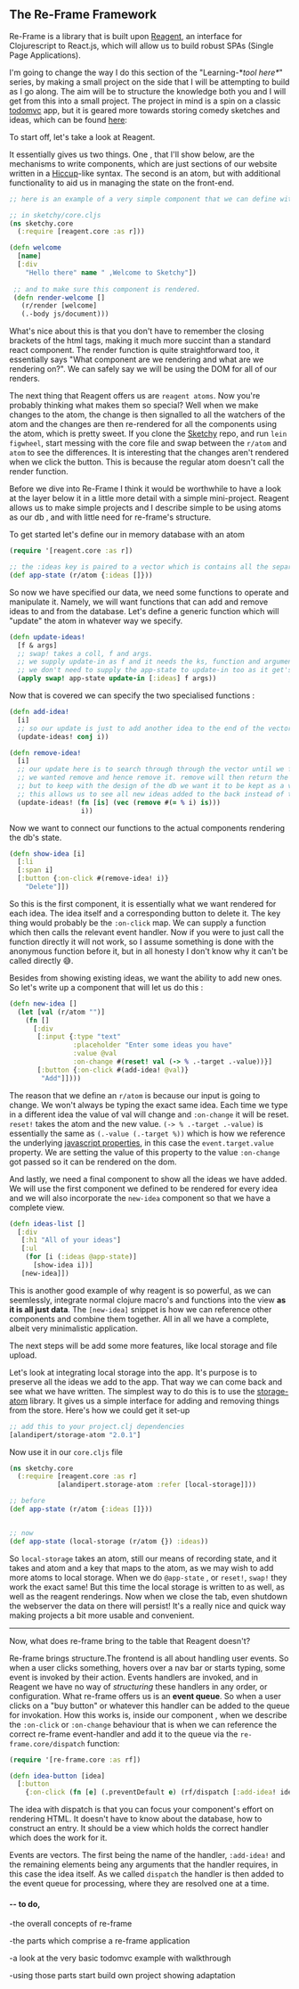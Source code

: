 ## The Re-Frame Framework 

Re-Frame is a library that is built upon [Reagent](https://github.com/reagent-project/reagent), an interface for
Clojurescript to React.js, which will allow us to build robust SPAs (Single Page Applications).

I'm going to change the way I do this section of the "Learning-\**tool here\**" series, by making a small project on the side that I will be attempting to build as I go along. The aim will be to structure the knowledge both you and I will get from this into a small project. The project in mind is a spin on a classic [todomvc](http://todomvc.com/) app, but it is geared more towards storing comedy sketches and ideas, which can be found [here](https://github.com/Alex-Bakic/Sketchy):

To start off, let's take a look at Reagent. 

It essentially gives us two things. One , that I'll show below, are the mechanisms to write components, which are just sections of our website written in a [Hiccup](https://github.com/weavejester/hiccup)-like syntax. The second is an atom, but with additional functionality to aid us in managing the state on the front-end.

  ```Clojure
  ;; here is an example of a very simple component that we can define with reagent (& subsquently re-frame).
  
  ;; in sketchy/core.cljs
  (ns sketchy.core
    (:require [reagent.core :as r]))
  
  (defn welcome
    [name]
    [:div
      "Hello there" name " ,Welcome to Sketchy"])
      
   ;; and to make sure this component is rendered.
   (defn render-welcome []
     (r/render [welcome]
     (.-body js/document)))
  ```

What's nice about this is that you don't have to remember the closing brackets of the html tags, making it much more succint than a standard react component. The render function is quite straightforward too, it essentially says "What component are we rendering and what are we rendering on?". We can safely say we will be using the DOM for all of our renders.

The next thing that Reagent offers us are `reagent atoms`. Now you're probably thinking what makes them so special? Well when we make changes to the atom, the change is then signalled to all the watchers of the atom and the changes are then re-rendered for all the components using the atom, which is pretty sweet. If you clone the [Sketchy](https://github.com/Alex-Bakic/Sketchy) repo, and run `lein figwheel`, start messing with the core file and swap between the `r/atom` and `atom` to see the differences. It is interesting that the changes aren't rendered when we click the button. This is because the regular atom doesn't call the render function.

Before we dive into Re-Frame I think it would be worthwhile to have a look at the layer below it in a little more detail with a simple mini-project. Reagent allows us to make simple projects and I describe simple to be using atoms as our db , and with little need for re-frame's structure. 

To get started let's define our in memory database with an atom

  ```Clojure
  (require '[reagent.core :as r])
  
  ;; the :ideas key is paired to a vector which is contains all the separate strings (sketch ideas)
  (def app-state (r/atom {:ideas []}))
  ```

So now we have specified our data, we need some functions to operate and manipulate it. Namely, we will want functions that can add and remove ideas to and from the database. Let's define a generic function which will "update" the atom in whatever way we specify. 

  ```Clojure
  (defn update-ideas! 
    [f & args]
    ;; swap! takes a coll, f and args. 
    ;; we supply update-in as f and it needs the ks, function and arguments to manipulate our atom.
    ;; we don't need to supply the app-state to update-in too as it get's called by swap with the app-state.
    (apply swap! app-state update-in [:ideas] f args))
  ```
 Now that is covered we can specify the two specialised functions :
 
  ```Clojure
  (defn add-idea! 
    [i]
    ;; so our update is just to add another idea to the end of the vector.
    (update-ideas! conj i))

  (defn remove-idea! 
    [i]  
    ;; our update here is to search through through the vector until we find the item 
    ;; we wanted remove and hence remove it. remove will then return the result as a seq, 
    ;; but to keep with the design of the db we want it to be kept as a vector.
    ;; this allows us to see all new ideas added to the back instead of the front.
    (update-ideas! (fn [is] (vec (remove #(= % i) is)))
                    i))

  ```
 Now we want to connect our functions to the actual components rendering the db's state. 
 
  ```Clojure
  (defn show-idea [i]
    [:li
    [:span i]
    [:button {:on-click #(remove-idea! i)} 
      "Delete"]])
  ```
 
So this is the first component, it is essentially what we want rendered for each idea. The idea itself and a corresponding button to delete it. The key thing would probably be the  `:on-click` map. We can supply a function which then calls the relevant event handler. Now if you were to just call the function directly it will not work, so I assume something is done with the anonymous function before it, but in all honesty I don't know why it can't be called directly :sweat_smile:.
 
Besides from showing existing ideas, we want the ability to add new ones. So let's write up a component that will let us do this :

  ```Clojure
  (defn new-idea []
    (let [val (r/atom "")]
      (fn []
        [:div
         [:input {:type "text"
                  :placeholder "Enter some ideas you have"
                  :value @val
                  :on-change #(reset! val (-> % .-target .-value))}]
         [:button {:on-click #(add-idea! @val)}
          "Add"]])))

  ```
The reason that we define an `r/atom` is because our input is going to change. We won't always be typing the exact same idea. Each time we type in a different idea the value of val will change and `:on-change` it will be reset. `reset!` takes the atom and the new value. `(-> % .-target .-value)` is essentially the same as `(.-value (.-target %))` which is how we reference the underlying [javascript properties](https://www.w3schools.com/js/js_object_properties.asp), in this case the `event.target.value` property. We are setting the value of this property to the value `:on-change` got passed so it can be rendered on the dom. 

And lastly, we need a final component to show all the ideas we have added. We will use the first component we defined to be rendered for every idea and we will also incorporate the `new-idea` component so that we have a complete view.

  ```Clojure
  (defn ideas-list []
    [:div
     [:h1 "All of your ideas"]
     [:ul
      (for [i (:ideas @app-state)]
        [show-idea i])]
     [new-idea]])
  ```
This is another good example of why reagent is so powerful, as we can seemlessly, integrate normal clojure macro's and functions into the view **as it is all just data**. The `[new-idea]` snippet is how we can reference other components and combine them together. All in all we have a complete, albeit very minimalistic application. 

The next steps will be add some more features, like local storage and file upload.

Let's look at integrating local storage into the app. It's purpose is to preserve all the ideas we add to the app. That way we can come back and see what we have written. The simplest way to do this is to use the [storage-atom](https://github.com/alandipert/storage-atom) library. It gives us a simple interface for adding and removing things from the store. Here's how we could get it set-up

  ```Clojure
  ;; add this to your project.clj dependencies
  [alandipert/storage-atom "2.0.1"]
  ```
Now use it in our `core.cljs` file

  ```Clojure
  (ns sketchy.core
    (:require [reagent.core :as r]
              [alandipert.storage-atom :refer [local-storage]]))
  
  ;; before
  (def app-state (r/atom {:ideas []}))

  
  ;; now
  (def app-state (local-storage (r/atom {}) :ideas))
  ```

So `local-storage` takes an atom, still our means of recording state, and it takes and atom and a key that maps to the atom, as we may wish to add more atoms to local storage. When we do `@app-state` , or `reset!`, `swap!` they work the exact same! But this time the local storage is written to as well, as well as the reagent renderings. Now when we close the tab, even shutdown the webserver the data on there will persist! It's a really nice and quick way making projects a bit more usable and convenient.

-------------------------------------------------------------------------------------

Now, what does re-frame bring to the table that Reagent doesn't?

Re-frame brings structure.The frontend is all about handling user events. So when a user clicks something, hovers over a nav bar or starts typing, some event is invoked by their action. Events handlers are invoked, and in Reagent we have no way of *structuring* these handlers in any order, or configuration. What re-frame offers us is an **event queue**. So when a user clicks on a "buy button" or whatever this handler can be added to the queue for invokation. How this works is, inside our component , when we describe the `:on-click` or `:on-change` behaviour that is when we can reference the correct re-frame event-handler and add it to the queue via the `re-frame.core/dispatch` function:

  ```Clojure
  (require '[re-frame.core :as rf])
  
  (defn idea-button [idea]
    [:button
      {:on-click (fn [e] (.preventDefault e) (rf/dispatch [:add-idea! idea]))} "Add idea"])
  ```
The idea with dispatch is that you can focus your component's effort on rendering HTML. It doesn't have to know about the database, how to construct an entry. It should be a view which holds the correct handler which does the work for it.

Events are vectors. The first being the name of the handler, `:add-idea!` and the remaining elements being any arguments that the handler requires, in this case the idea itself. As we called `dispatch` the handler is then added to the event queue for processing, where they are resolved one at a time. 



#### -- to do, 

-the overall concepts of re-frame

-the parts which comprise a re-frame application

-a look at the very basic todomvc example with walkthrough

-using those parts start build own project showing adaptation

